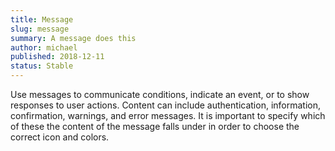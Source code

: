 ```yaml
---
title: Message
slug: message
summary: A message does this
author: michael
published: 2018-12-11
status: Stable
---
```


Use messages to communicate conditions, indicate an event, or to show responses to user actions. Content can include authentication, information, confirmation, warnings, and error messages. It is important to specify which of these the content of the message falls under in order to choose the correct icon and colors.